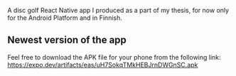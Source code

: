 A disc golf React Native app I produced as a part of my thesis, for now only for the Android Platform and in Finnish.

## Newest version of the app

Feel free to download the APK file for your phone from the following link: https://expo.dev/artifacts/eas/uH7SokqTMkHEBJrnDWGnSC.apk 
